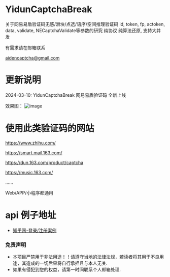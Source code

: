 # YidunCaptchaBreak
关于网易易盾验证码无感/滑块/点选/语序/空间推理验证码 id, token, fp, actoken, data, validate, NECaptchaValidate等参数的研究 纯协议 纯算法还原, 支持大并发

有需求请在邮箱联系

aidencaptcha@gmail.com


# 更新说明
2024-03-10: YidunCaptchaBreak 网易易盾验证码 全新上线


效果图：
![image](https://github.com/aidencaptcha/GeetestCaptchaBreak/blob/main/examples/100_successful.jpg)

# 使用此类验证码的网站

https://www.zhihu.com/

https://smart.mail.163.com/

https://dun.163.com/product/captcha

https://music.163.com/

......

Web/APP/小程序都通用

# api 例子地址

* [知乎网-登录/注册案例](https://github.com/aidencaptcha/HuXiuSpider)




### 免责声明
* 本项目严禁用于非法用途！！请遵守当地的法律法规，若读者将其用于不良用途，其造成的一切后果将自行承担且与本人无关.
* 如果有侵犯到您的权益，请第一时间联系个人邮箱处理.
